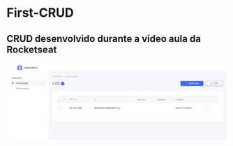 # First-CRUD
## CRUD desenvolvido durante a vídeo aula da Rocketseat
![Image-CRUD](https://github.com/andrezadesousa/First-CRUD/blob/master/img_crud.jpg)
